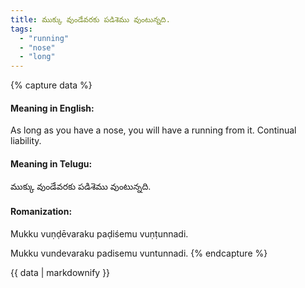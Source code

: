 ```yaml
---
title: ముక్కు వుండేవరకు పడిశెము వుంటున్నది.
tags:
  - "running"
  - "nose"
  - "long"
---
```


{% capture data %}
#### Meaning in English:
As long as you have a nose, you will have a running from it.
Continual liability.

#### Meaning in Telugu:
ముక్కు వుండేవరకు పడిశెము వుంటున్నది.

#### Romanization:
Mukku vuṇḍēvaraku paḍiśemu vuṇṭunnadi.

Mukku vundevaraku padisemu vuntunnadi.
{% endcapture %}

{{ data | markdownify }}

